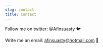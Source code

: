 ```yaml
---
slug: contact
title: Contact
---
```


Follow me on twitter: \@Afinsuasty 🐦

Write me an email: [afinsuasty\@hotmail.com](mailto:afinsuasty@hotmail.com) 📧
